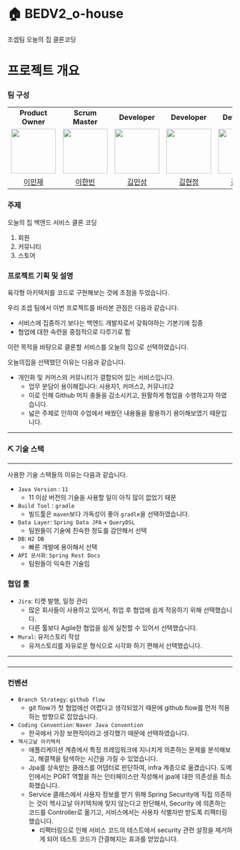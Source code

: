 # 🏠 BEDV2_o-house

조셉팀 오늘의 집 클론코딩

# 프로젝트 개요

### 팀 구성

<table>
  <tr>
    <td align="center"><b>Product Owner</b></td>
    <td align="center"><b>Scrum Master</b></td>
    <td align="center"><b>Developer</b></td>
    <td align="center"><b>Developer</b></td>
    <td align="center"><b>Developer</b></td>
  </tr>
  <tr>
    <td>
        <a href="https://github.com/blessing333">
            <img src="https://avatars.githubusercontent.com/u/65841596?v=4" width="100px" />
        </a>
    </td>
    <td>
        <a href="https://github.com/res-cogitans">
            <img src="https://avatars.githubusercontent.com/u/54278885?v=4" width="100px" />
        </a>
    </td>
    <td>
        <a href="https://github.com/epicblues">
            <img src="https://avatars.githubusercontent.com/u/19306609?v=4" width="100px" />
        </a>
    </td>
    <td>
        <a href="https://github.com/kkj0419">
            <img src="https://avatars.githubusercontent.com/u/72663337?v=4" width="100px" />
        </a>
    </td>
    <td>
        <a href="https://github.com/HunkiKim">
            <img src="https://avatars.githubusercontent.com/u/66348135?v=4" width="100px" />
        </a>
    </td>
  </tr>

  <tr> 
    <td align="center"><a href="https://github.com/blessing333">이민재</a></td>
    <td align="center"><a href="https://github.com/res-cogitans">이한빈</a></td>
    <td align="center"><a href="https://github.com/epicblues">김민성</a></td>
    <td align="center"><a href="https://github.com/kkj0419">김현정</a></td>
    <td align="center"><a href="https://github.com/HunkiKim">김훈기</a></td>
  </tr>

</table>


### 주제

오늘의 집 백엔드 서비스 클론 코딩

1. 회원
2. 커뮤니티
3. 스토어

### 프로젝트 기획 및 설명

육각형 아키텍처를 코드로 구현해보는 것에 초점을 두었습니다.

우리 조셉 팀에서 이번 프로젝트를 바라본 관점은 다음과 같습니다.

- 서비스에 집중하기 보다는 백엔드 개발자로서 갖춰야하는 기본기에 집중
- 협업에 대한 숙련을 중점적으로 다루기로 함

이런 목적을 바탕으로 클론할 서비스를 오늘의 집으로 선택하였습니다.

오늘의집을 선택했던 이유는 다음과 같습니다.

- 개인화 및 커머스와 커뮤니티가 결합되어 있는 서비스입니다.
    - 업무 분담이 용이해집니다: 사용자1, 커머스2, 커뮤니티2
    - 이로 인해 Github 머지 충돌을 감소시키고, 원활하게 협업을 수행하고자 하였습니다.
    - 넓은 주제로 인하여 수업에서 배웠던 내용들을 활용하기 용이해보였기 때문입니다.

---

### ⛏️ 기술 스택

---

사용한 기술 스택들의 이유는 다음과 같습니다.

- `Java Version` : `11`
    - 11 이상 버전의 기술을 사용할 일이 아직 많이 없었기 때문
- `Build Tool` : `gradle`
    - 빌드툴은 `maven`보다 가독성이 좋아 `gradle`을 선택하였습니다.
- `Data Layer`: `Spring Data JPA` + `QueryDSL`
    - 팀원들이 기술에 친숙한 정도를 감안해서 선택
- `DB`: `H2 DB`
    - 빠른 개발에 용이해서 선택
- `API 문서화`: `Spring Rest Docs`
    - 팀원들이 익숙한 기술임

### **협업 툴**

- `Jira`: 티켓 발행, 일정 관리
    - 많은 회사들이 사용하고 있어서, 취업 후 협업에 쉽게 적응하기 위해 선택했습니다.
    - 다른 툴보다 Agile한 협업을 쉽게 실천할 수 있어서 선택했습니다.
- `Mural`: 유저스토리 작성
    - 유저스토리를 자유로운 형식으로 시각화 하기 편해서 선택했습니다.

---

### 

---

### 컨벤션

- `Branch Strategy`: `github flow`
    - git flow가 첫 협업에선 어렵다고 생각되었기 때문에 github flow를 먼저 적용하는 방향으로 잡았습니다.
- `Coding Convention`: `Naver Java Convention`
    - 한국에서 가장 보편적이라고 생각했기 때문에 선택하였습니다.
- `헥사고날 아키텍처`
    - 애플리케이션 계층에서 특정 프레임워크에 지나치게 의존하는 문제를 분석해보고, 해결책을 탐색하는 시간을 가질 수 있었습니다.
    - Jpa를 상속받는 클래스를 어댑터로 판단하여, infra 계층으로 옮겼습니다. 도메인에서는 PORT 역할을 하는 인터페이스만 작성해서 jpa에 대한 의존성을 최소화했습니다.
    - Service 클래스에서 사용자 정보를 받기 위해 Spring Security에 직접 의존하는 것이 헥사고날 아키텍처에 맞지 않는다고 판단해서, Security 에 의존하는 코드를 Controller로 옮기고, 서비스에서는 사용자 식별자만 받도록 리팩터링 했습니다.
        - 리팩터링으로 인해 서비스 코드의 테스트에서 security 관련 설정을 제거하게 되어 테스트 코드가 간결해지는 효과를 얻었습니다.




